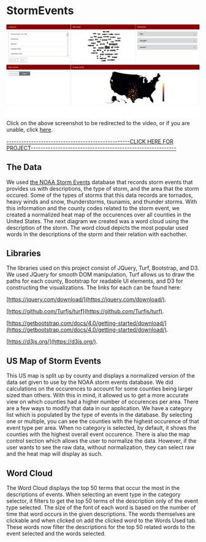 # StormEvents
[![ScreenShot](https://github.com/davidcooper1/StormEvents/blob/master/ReportScreenshot.PNG)]()
Click on the above screenshot to be redirected to the video, or if you are unable, click [here]().

[--------------------------------------------------CLICK HERE FOR PROJECT-----------------------------------------------------------](https://davidcooper1.github.io/StormEvents/)

## The Data

We used [the NOAA Storm Events](https://www.ncdc.noaa.gov/stormevents/) database that records storm events that provides us with descriptions, the type of storm, and the area that the storm occured. Some of the types of storms that this data records are tornados, heavy winds and snow, thunderstorms, tsunamis, and thunder storms. With this information and the county codes related to the storm event, we created a normalized heat map of the occurences over all counties in the United States. The next diagram we created was a word cloud using the description of the storm. The word cloud depicts the most popular used words in the descriptions of the storm and their relation with eachother.

## Libraries

The libraries used on this project consist of JQuery, Turf, Bootstrap, and D3. We used JQuery for smooth DOM manipulation, Turf allows us to draw the paths for each county, Bootstrap for readable UI elements, and D3 for constructing the visualizations.
The links for each can be found here:

[https://jquery.com/download/](https://jquery.com/download/).

[https://github.com/Turfjs/turf](https://github.com/Turfjs/turf).

[https://getbootstrap.com/docs/4.0/getting-started/download/](https://getbootstrap.com/docs/4.0/getting-started/download/).

[https://d3js.org/](https://d3js.org/).

## US Map of Storm Events

This US map is split up by county and displays a normalized version of the data set given to use by the NOAA storm events database. We did calculations on the occurences to account for some counties being larger sized than others. With this in mind, it allowed us to get a more accurate view on which counties had a higher number of occurences per area. There are a few ways to modify that data in our application. We have a category list which is populated by the type of events in the database. By selecting one or multiple, you can see the counties with the highest occurence of that event type per area. When no category is selected, by default, it shows the counties with the highest overall event occurence. There is also the map control section which allows the user to normalize the data. However, if the user wants to see the raw data, without normalization, they can select raw and the heat map will display as such.

## Word Cloud

The Word Cloud displays the top 50 terms that occur the most in the descriptions of events. When selecting an event type in the category selector, it filters to get the top 50 terms of the description only of the event type selected. The size of the font of each word is based on the number of time that word occurs in the given descriptions. The words themselves are clickable and when clicked on add the clicked word to the Words Used tab. These words now filter the descriptions for the top 50 related words to the event selected and the words selected.
